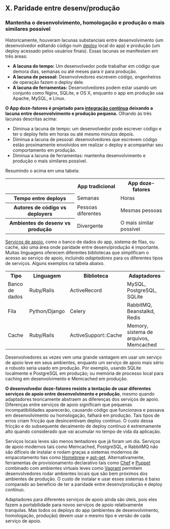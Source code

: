 ## X. Paridade entre desenv/produção
### Mantenha o desenvolvimento, homologação e produção o mais similares possível

Historicamente, houveram lacunas substanciais entre desenvolvimento (um desenvolvedor editando código num [deploy](./codebase) local do app) e produção (um deploy acessado pelos usuários finais). Essas lacunas se manifestam em três áreas:

* **A lacuna do tempo:** Um desenvolvedor pode trabalhar em código que demora dias, semanas ou até meses para ir para produção.
* **A lacuna de pessoal:** Desenvolvedores escrevem código, engenheiros de operação fazem o deploy dele.
* **A lacuna de ferramentas:** Desenvolvedores podem estar usando um conjunto como Nginx, SQLite, e OS X, enquanto o app em produção usa Apache, MySQL, e Linux.

**O App doze-fatores é projetado para [integração contínua](http://www.avc.com/a_vc/2011/02/continuous-deployment.html) deixando a lacuna entre desenvolvimento e produção pequena.** Olhando às três lacunas descritas acima:

* Diminua a lacuna de tempo: um desenvolvedor pode escrever código e ter o deploy feito em horas ou até mesmo minutos depois.
* Diminua a lacuna de pessoal: desenvolvedores que escrevem código estão proximamente envolvidos em realizar o deploy e acompanhar seu comportamento em produção.
* Diminua a lacuna de ferramentas: mantenha desenvolvimento e produção o mais similares possível.

Resumindo o acima em uma tabela:

<table>
  <tr>
    <th></th>
    <th>App tradicional</th>
    <th>App doze-fatores</th>
  </tr>
  <tr>
    <th>Tempo entre deploys</th>
    <td>Semanas</td>
    <td>Horas</td>
  </tr>
  <tr>
    <th>Autores de código vs deployers</th>
    <td>Pessoas diferentes</td>
    <td>Mesmas pessoas</td>
  </tr>
  <tr>
    <th>Ambientes de desenv vs produção</th>
    <td>Divergente</td>
    <td>O mais similar possível</td>
  </tr>
</table>

[Serviços de apoio](./backing-services), como o banco de dados do app, sistema de filas, ou cache, são uma área onde paridade entre desenv/produção é importante. Muitas linguagens oferecem diferentes bibliotecas que simplificam o acesso ao serviço de apoio, incluindo *adaptadores* para os diferentes tipos de serviços. Alguns exemplos na tabela abaixo.

<table>
  <tr>
    <th>Tipo</th>
    <th>Linguagem</th>
    <th>Biblioteca</th>
    <th>Adaptadores</th>
  </tr>
  <tr>
    <td>Banco de dados</td>
    <td>Ruby/Rails</td>
    <td>ActiveRecord</td>
    <td>MySQL, PostgreSQL, SQLite</td>
  </tr>
  <tr>
    <td>Fila</td>
    <td>Python/Django</td>
    <td>Celery</td>
    <td>RabbitMQ, Beanstalkd, Redis</td>
  </tr>
  <tr>
    <td>Cache</td>
    <td>Ruby/Rails</td>
    <td>ActiveSupport::Cache</td>
    <td>Memory, sistema de arquivos, Memcached</td>
  </tr>
</table>

Desenvolvedores as vezes vem uma grande vantagem em usar um serviço de apoio leve em seus ambientes, enquanto um serviço de apoio mais sério e robusto seria usado em produção. Por exemplo, usando SQLite localmente e PostgreSQL em produção; ou memória de processo local para caching em desenvolvimento e Memcached em produção.

**O desenvolvedor doze-fatores resiste a tentação de usar diferentes serviços de apoio entre desenvolvimento e produção**, mesmo quando adaptadores teoricamente abstraem as diferenças dos serviços de apoio. Diferenças entre serviços de apoio significam que pequenas incompatibilidades aparecerão, causando código que funcionava e passava em desenvolvimento ou homologação, falhará em produção. Tais tipos de erros criam fricção que desincentivam deploy contínuo. O custo dessa fricção e do subsequente decaimento de deploy contínuo é extremamente alto quando considerado que vai acumular no tempo de vida da aplicação.

Serviços locais leves são menos tentadores que já foram um dia. Serviços de apoio modernos tais como Memcached, PostgreSQL, e RabbitMQ não são difíceis de instalar e rodam graças a sistemas modernos de empacotamento tias como [Homebrew](http://mxcl.github.com/homebrew/) e [apt-get](https://help.ubuntu.com/community/AptGet/Howto). Alternativamente, ferramentas de provisionamento declarativo tais como [Chef](http://www.opscode.com/chef/) e [Puppet](http://docs.puppetlabs.com/) combinado com ambientes virtuais leves como [Vagrant](http://vagrantup.com/) permitem desenvolvedores rodar ambientes locais que são bem próximos dos ambientes de produção. O custo de instalar e usar esses sistemas é baixo comparado ao benefício de ter a paridade entre desenv/produção e deploy contínuo.

Adaptadores para diferentes serviços de apoio ainda são úteis, pois eles fazem a portabilidade para novos serviços de apoio relativamente tranquilas. Mas todos os deploys do app (ambientes de desenvolvimento, homologação, produção) devem usar o mesmo tipo e versão de cada serviço de apoio.
